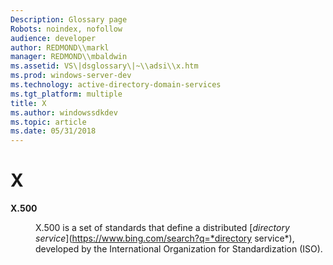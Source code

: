 ```yaml
---
Description: Glossary page
Robots: noindex, nofollow
audience: developer
author: REDMOND\\markl
manager: REDMOND\\mbaldwin
ms.assetid: VS\|dsglossary\|~\\adsi\\x.htm
ms.prod: windows-server-dev
ms.technology: active-directory-domain-services
ms.tgt_platform: multiple
title: X
ms.author: windowssdkdev
ms.topic: article
ms.date: 05/31/2018
---
```


# X

<dl> <dt>

<span id="_ds_x.500"></span><span id="_DS_X.500"></span>**X.500**
</dt> <dd>

X.500 is a set of standards that define a distributed [*directory service*](https://www.bing.com/search?q=*directory service*), developed by the International Organization for Standardization (ISO).

</dd> </dl>

 

 



